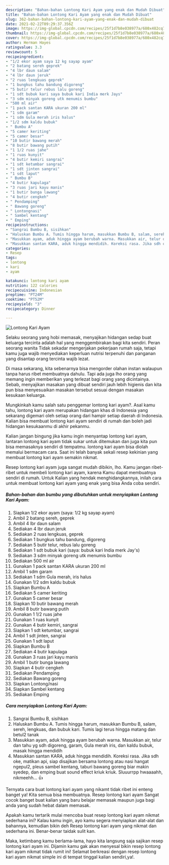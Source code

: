 ```yaml
---
description: "Bahan-bahan Lontong Kari Ayam yang enak dan Mudah Dibuat"
title: "Bahan-bahan Lontong Kari Ayam yang enak dan Mudah Dibuat"
slug: 362-bahan-bahan-lontong-kari-ayam-yang-enak-dan-mudah-dibuat
date: 2021-02-22T09:29:37.356Z
image: https://img-global.cpcdn.com/recipes/25f1d7b8e038977a/680x482cq70/lontong-kari-ayam-foto-resep-utama.jpg
thumbnail: https://img-global.cpcdn.com/recipes/25f1d7b8e038977a/680x482cq70/lontong-kari-ayam-foto-resep-utama.jpg
cover: https://img-global.cpcdn.com/recipes/25f1d7b8e038977a/680x482cq70/lontong-kari-ayam-foto-resep-utama.jpg
author: Herman Hayes
ratingvalue: 3.3
reviewcount: 5
recipeingredient:
- "1/2 ekor ayam saya 12 kg sayap ayam"
- "2 batang sereh geprek"
- "4 lbr daun salam"
- "4 lbr daun jeruk"
- "2 ruas lengkuas geprek"
- "1 bungkus tahu bandung digoreng"
- "5 butir telur rebus lalu goreng"
- "1 sdt bubuk kari saya bubuk kari India merk Jays"
- "3 sdm minyak goreng utk menumis bumbu"
- "500 ml air"
- "1 pack santan KARA ukuran 200 ml"
- "1 sdm garam"
- "1 sdm Gula merah iris halus"
- "1/2 sdm kaldu bubuk"
- " Bumbu A"
- "5 camer keriting"
- "5 camer besar"
- "10 butir bawang merah"
- "8 butir bawang putih"
- "1 1/2 ruas jahe"
- "1 ruas kunyit"
- "4 butir kemiri sangrai"
- "1 sdt ketumbar sangrai"
- "1 sdt jinten sangrai"
- "1 sdt laput"
- " Bumbu B"
- "4 butir kapulaga"
- "3 ruas jari kayu manis"
- "1 butir bunga lawang"
- "4 butir cengkeh"
- " Pendamping"
- " Bawang goreng"
- " Lontongnasi"
- " Sambel kentang"
- " Emping"
recipeinstructions:
- "Sangrai Bumbu B, sisihkan"
- "Haluskan Bumbu A. Tumis hingga harum, masukkan Bumbu B, salam, sereh, lengkuas, dan bubuk kari. Tumis lagi terus hingga matang dan betul2 tanak"
- "Masukkan ayam, aduk hingga ayam berubah warna. Masukkan air, telur dan tahu yg sdh digoreng, garam, Gula merah iris, dan kaldu bubuk, masak hingga mendidih"
- "Masukkan santan KARA, aduk hingga mendidih. Koreksi rasa. Jika sdh oke, matikan api, siap disajikan bersama lontong atau nasi hangat ngepul2, pleus sambel kentang, taburi bawang goreng biar makin syedep, dan emping buat sound effect kriuk kriuk. Sluuurrpp hwaaaahh, nikmeehh... 👍"
categories:
- Resep
tags:
- lontong
- kari
- ayam

katakunci: lontong kari ayam 
nutrition: 122 calories
recipecuisine: Indonesian
preptime: "PT24M"
cooktime: "PT52M"
recipeyield: "3"
recipecategory: Dinner

---
```



![Lontong Kari Ayam](https://img-global.cpcdn.com/recipes/25f1d7b8e038977a/680x482cq70/lontong-kari-ayam-foto-resep-utama.jpg)

Selaku seorang yang hobi memasak, menyajikan hidangan sedap buat keluarga tercinta adalah hal yang menggembirakan bagi kita sendiri. Peran seorang  wanita Tidak sekadar mengerjakan pekerjaan rumah saja, tetapi kamu juga wajib menyediakan keperluan nutrisi terpenuhi dan panganan yang disantap orang tercinta wajib lezat.

Di masa  sekarang, kita sebenarnya bisa mengorder olahan instan walaupun tanpa harus ribet membuatnya dahulu. Tapi ada juga lho orang yang memang ingin memberikan yang terlezat bagi orang yang dicintainya. Sebab, menyajikan masakan yang dibuat sendiri jauh lebih higienis dan kita pun bisa menyesuaikan masakan tersebut sesuai dengan masakan kesukaan keluarga. 



Mungkinkah kamu salah satu penggemar lontong kari ayam?. Asal kamu tahu, lontong kari ayam merupakan hidangan khas di Indonesia yang sekarang digemari oleh setiap orang dari hampir setiap daerah di Indonesia. Kalian bisa membuat lontong kari ayam sendiri di rumah dan boleh jadi hidangan kesukaanmu di akhir pekanmu.

Kalian jangan bingung jika kamu ingin menyantap lontong kari ayam, lantaran lontong kari ayam tidak sukar untuk ditemukan dan juga kita pun bisa memasaknya sendiri di tempatmu. lontong kari ayam bisa diolah memalui bermacam cara. Saat ini telah banyak sekali resep kekinian yang membuat lontong kari ayam semakin nikmat.

Resep lontong kari ayam juga sangat mudah dibikin, lho. Kamu jangan ribet-ribet untuk membeli lontong kari ayam, karena Kamu dapat membuatnya sendiri di rumah. Untuk Kalian yang hendak menghidangkannya, inilah cara untuk membuat lontong kari ayam yang enak yang bisa Anda coba sendiri.

<!--inarticleads1-->

##### Bahan-bahan dan bumbu yang dibutuhkan untuk menyiapkan Lontong Kari Ayam:

1. Siapkan 1/2 ekor ayam (saya: 1/2 kg sayap ayam)
1. Ambil 2 batang sereh, geprek
1. Ambil 4 lbr daun salam
1. Sediakan 4 lbr daun jeruk
1. Sediakan 2 ruas lengkuas, geprek
1. Sediakan 1 bungkus tahu bandung, digoreng
1. Sediakan 5 butir telur, rebus lalu goreng
1. Sediakan 1 sdt bubuk kari (saya: bubuk kari India merk Jay&#39;s)
1. Sediakan 3 sdm minyak goreng utk menumis bumbu
1. Sediakan 500 ml air
1. Gunakan 1 pack santan KARA ukuran 200 ml
1. Ambil 1 sdm garam
1. Sediakan 1 sdm Gula merah, iris halus
1. Gunakan 1/2 sdm kaldu bubuk
1. Siapkan  Bumbu A
1. Sediakan 5 camer keriting
1. Gunakan 5 camer besar
1. Siapkan 10 butir bawang merah
1. Ambil 8 butir bawang putih
1. Gunakan 1 1/2 ruas jahe
1. Gunakan 1 ruas kunyit
1. Gunakan 4 butir kemiri, sangrai
1. Siapkan 1 sdt ketumbar, sangrai
1. Ambil 1 sdt jinten, sangrai
1. Gunakan 1 sdt laput
1. Siapkan  Bumbu B
1. Sediakan 4 butir kapulaga
1. Gunakan 3 ruas jari kayu manis
1. Ambil 1 butir bunga lawang
1. Siapkan 4 butir cengkeh
1. Sediakan  Pendamping
1. Sediakan  Bawang goreng
1. Siapkan  Lontong/nasi
1. Siapkan  Sambel kentang
1. Sediakan  Emping




<!--inarticleads2-->

##### Cara menyiapkan Lontong Kari Ayam:

1. Sangrai Bumbu B, sisihkan
1. Haluskan Bumbu A. Tumis hingga harum, masukkan Bumbu B, salam, sereh, lengkuas, dan bubuk kari. Tumis lagi terus hingga matang dan betul2 tanak
1. Masukkan ayam, aduk hingga ayam berubah warna. Masukkan air, telur dan tahu yg sdh digoreng, garam, Gula merah iris, dan kaldu bubuk, masak hingga mendidih
1. Masukkan santan KARA, aduk hingga mendidih. Koreksi rasa. Jika sdh oke, matikan api, siap disajikan bersama lontong atau nasi hangat ngepul2, pleus sambel kentang, taburi bawang goreng biar makin syedep, dan emping buat sound effect kriuk kriuk. Sluuurrpp hwaaaahh, nikmeehh... 👍




Ternyata cara buat lontong kari ayam yang nikamt tidak ribet ini enteng banget ya! Kita semua bisa membuatnya. Resep lontong kari ayam Sangat cocok banget buat kalian yang baru belajar memasak maupun juga bagi anda yang sudah hebat dalam memasak.

Apakah kamu tertarik mulai mencoba buat resep lontong kari ayam nikmat sederhana ini? Kalau kamu ingin, ayo kamu segera menyiapkan alat-alat dan bahannya, kemudian bikin deh Resep lontong kari ayam yang nikmat dan sederhana ini. Benar-benar taidak sulit kan. 

Maka, ketimbang kamu berlama-lama, hayo kita langsung saja sajikan resep lontong kari ayam ini. Dijamin kamu gak akan menyesal bikin resep lontong kari ayam nikmat tidak rumit ini! Selamat berkreasi dengan resep lontong kari ayam nikmat simple ini di tempat tinggal kalian sendiri,ya!.


